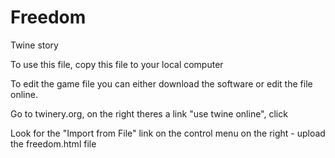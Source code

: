 # Freedom
Twine story 

To use this file, copy this file to your local computer

To edit the game file you can either download the software or edit the file online.

Go to twinery.org, on the right theres a link "use twine online", click

Look for the "Import from File" link on the control menu on the right - upload the freedom.html file
